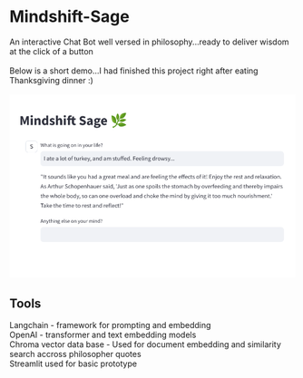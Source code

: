 # Mindshift-Sage
An interactive Chat Bot well versed in philosophy...ready to deliver wisdom at the click of a button\
\
Below is a short demo...I had finished this project right after eating Thanksgiving dinner :) \
\
![Can you tell I just had Thanksgiving dinner?](https://github.com/ConicalDrupe/Mindshift-Sage/blob/main/sage_demo.png)

## Tools
Langchain - framework for prompting and embedding \
OpenAI - transformer and text embedding models \
Chroma vector data base - Used for document embedding and similarity search accross philosopher quotes \
Streamlit used for basic prototype
